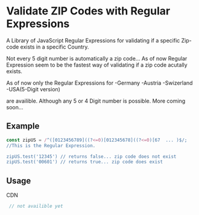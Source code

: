 # Validate ZIP Codes with Regular Expressions

A Library of JavaScript Regular Expressions for validating if a specific Zip-code exists in a specific Country.

Not every 5 digit number is automatically a zip code... 
As of now Regular Expression seem to be the fastest way of validating if a zip code acutally exists.


As of now only the Regular Expressions for 
-Germany 
-Austria
-Swizerland
-USA(5-Digit version)

are availible. Although any 5 or 4 Digit number is possible. More coming soon...

## Example
```JavaScript
const zipUS = /^([0123456789]((?<=0)[012345678]((?<=0)[67  ... )$/; 
//This is the Regular Expression.

zipUS.test('12345') // returns false... zip code does not exist
zipUS.test('00601') // returns true... zip code does exist

```

## Usage
CDN 
```JavaScript
 // not availible yet
```
